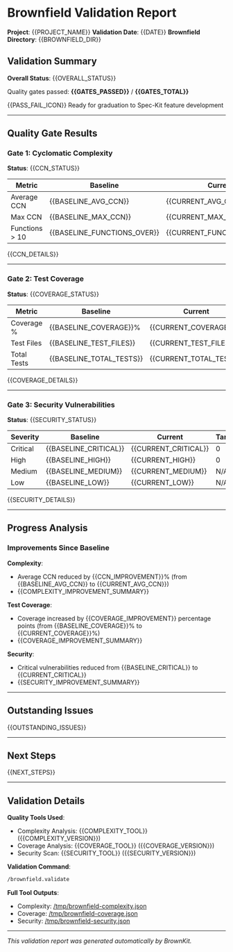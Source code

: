 # Brownfield Validation Report

**Project**: {{PROJECT_NAME}}
**Validation Date**: {{DATE}}
**Brownfield Directory**: {{BROWNFIELD_DIR}}

## Validation Summary

**Overall Status**: {{OVERALL_STATUS}}

Quality gates passed: **{{GATES_PASSED}}** / **{{GATES_TOTAL}}**

{{PASS_FAIL_ICON}} Ready for graduation to Spec-Kit feature development

---

## Quality Gate Results

### Gate 1: Cyclomatic Complexity

**Status**: {{CCN_STATUS}}

| Metric | Baseline | Current | Target | Result |
|--------|----------|---------|--------|--------|
| Average CCN | {{BASELINE_AVG_CCN}} | {{CURRENT_AVG_CCN}} | < 10 | {{CCN_AVG_RESULT}} |
| Max CCN | {{BASELINE_MAX_CCN}} | {{CURRENT_MAX_CCN}} | < 15 | {{CCN_MAX_RESULT}} |
| Functions > 10 | {{BASELINE_FUNCTIONS_OVER}} | {{CURRENT_FUNCTIONS_OVER}} | 0 | {{CCN_FUNCTIONS_RESULT}} |

{{CCN_DETAILS}}

---

### Gate 2: Test Coverage

**Status**: {{COVERAGE_STATUS}}

| Metric | Baseline | Current | Target | Result |
|--------|----------|---------|--------|--------|
| Coverage % | {{BASELINE_COVERAGE}}% | {{CURRENT_COVERAGE}}% | > 80% | {{COVERAGE_RESULT}} |
| Test Files | {{BASELINE_TEST_FILES}} | {{CURRENT_TEST_FILES}} | N/A | {{TEST_FILES_RESULT}} |
| Total Tests | {{BASELINE_TOTAL_TESTS}} | {{CURRENT_TOTAL_TESTS}} | N/A | {{TOTAL_TESTS_RESULT}} |

{{COVERAGE_DETAILS}}

---

### Gate 3: Security Vulnerabilities

**Status**: {{SECURITY_STATUS}}

| Severity | Baseline | Current | Target | Result |
|----------|----------|---------|--------|--------|
| Critical | {{BASELINE_CRITICAL}} | {{CURRENT_CRITICAL}} | 0 | {{CRITICAL_RESULT}} |
| High | {{BASELINE_HIGH}} | {{CURRENT_HIGH}} | 0 | {{HIGH_RESULT}} |
| Medium | {{BASELINE_MEDIUM}} | {{CURRENT_MEDIUM}} | N/A | {{MEDIUM_RESULT}} |
| Low | {{BASELINE_LOW}} | {{CURRENT_LOW}} | N/A | {{LOW_RESULT}} |

{{SECURITY_DETAILS}}

---

## Progress Analysis

### Improvements Since Baseline

**Complexity**:
- Average CCN reduced by {{CCN_IMPROVEMENT}}% (from {{BASELINE_AVG_CCN}} to {{CURRENT_AVG_CCN}})
- {{COMPLEXITY_IMPROVEMENT_SUMMARY}}

**Test Coverage**:
- Coverage increased by {{COVERAGE_IMPROVEMENT}} percentage points (from {{BASELINE_COVERAGE}}% to {{CURRENT_COVERAGE}}%)
- {{COVERAGE_IMPROVEMENT_SUMMARY}}

**Security**:
- Critical vulnerabilities reduced from {{BASELINE_CRITICAL}} to {{CURRENT_CRITICAL}}
- {{SECURITY_IMPROVEMENT_SUMMARY}}

---

## Outstanding Issues

{{OUTSTANDING_ISSUES}}

---

## Next Steps

{{NEXT_STEPS}}

---

## Validation Details

**Quality Tools Used**:
- Complexity Analysis: {{COMPLEXITY_TOOL}} ({{COMPLEXITY_VERSION}})
- Coverage Analysis: {{COVERAGE_TOOL}} ({{COVERAGE_VERSION}})
- Security Scan: {{SECURITY_TOOL}} ({{SECURITY_VERSION}})

**Validation Command**:
```bash
/brownfield.validate
```

**Full Tool Outputs**:
- Complexity: [/tmp/brownfield-complexity.json](/tmp/brownfield-complexity.json)
- Coverage: [/tmp/brownfield-coverage.json](/tmp/brownfield-coverage.json)
- Security: [/tmp/brownfield-security.json](/tmp/brownfield-security.json)

---

*This validation report was generated automatically by BrownKit.*
